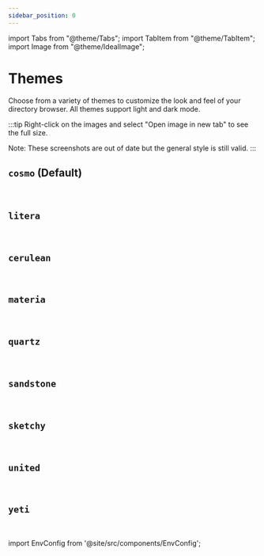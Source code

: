 ```yaml
---
sidebar_position: 0
---
```


import Tabs from "@theme/Tabs";
import TabItem from "@theme/TabItem";
import Image from "@theme/IdealImage";

# Themes

Choose from a variety of themes to customize the look and feel of your directory browser. All themes support light and dark mode.

:::tip
Right-click on the images and select "Open image in new tab" to see the full size. 

Note: These screenshots are out of date but the general style is still valid.
:::

## `cosmo` (Default)

<Tabs>
  <TabItem value="light" label="Light" default>
    <Image img={require("@site/static/img/cosmo_light.png")} />
  </TabItem>
  <TabItem value="dark" label="Dark">
    <Image img={require("@site/static/img/cosmo_dark.png")} />
  </TabItem>
</Tabs>

## `litera`

<Tabs>
  <TabItem value="light" label="Light" default>
    <Image img={require("@site/static/img/litera_light.png")} />
  </TabItem>
  <TabItem value="dark" label="Dark">
    <Image img={require("@site/static/img/litera_dark.png")} />
  </TabItem>
</Tabs>

## `cerulean`

<Tabs>
  <TabItem value="light" label="Light">
    <Image img={require("@site/static/img/cerulean_light.png")} />
  </TabItem>
  <TabItem value="dark" label="Dark">
    <Image img={require("@site/static/img/cerulean_dark.png")} />
  </TabItem>
</Tabs>

## `materia`

<Tabs>
  <TabItem value="light" label="Light">
    <Image img={require("@site/static/img/materia_light.png")} />
  </TabItem>
  <TabItem value="dark" label="Dark">
    <Image img={require("@site/static/img/materia_dark.png")} />
  </TabItem>
</Tabs>

## `quartz`

<Tabs>
  <TabItem value="light" label="Light">
    <Image img={require("@site/static/img/quartz_light.png")} />
  </TabItem>
  <TabItem value="dark" label="Dark">
    <Image img={require("@site/static/img/quartz_dark.png")} />
  </TabItem>
</Tabs>

## `sandstone`

<Tabs>
  <TabItem value="light" label="Light">
    <Image img={require("@site/static/img/sandstone_light.png")} />
  </TabItem>
  <TabItem value="dark" label="Dark">
    <Image img={require("@site/static/img/sandstone_dark.png")} />
  </TabItem>
</Tabs>

## `sketchy`

<Tabs>
  <TabItem value="light" label="Light">
    <Image img={require("@site/static/img/sketchy_light.png")} />
  </TabItem>
  <TabItem value="dark" label="Dark">
    <Image img={require("@site/static/img/sketchy_dark.png")} />
  </TabItem>
</Tabs>

## `united`

<Tabs>
  <TabItem value="light" label="Light">
    <Image img={require("@site/static/img/united_light.png")} />
  </TabItem>
  <TabItem value="dark" label="Dark">
    <Image img={require("@site/static/img/united_dark.png")} />
  </TabItem>
</Tabs>

## `yeti`

<Tabs>
  <TabItem value="light" label="Light">
    <Image img={require("@site/static/img/yeti_light.png")} />
  </TabItem>
  <TabItem value="dark" label="Dark">
    <Image img={require("@site/static/img/yeti_dark.png")} />
  </TabItem>
</Tabs>

import EnvConfig from '@site/src/components/EnvConfig';

<EnvConfig name="THEME" init="default" values="default,cosmo,litera,cerulean,materia,quartz,sandstone,sketchy,united,yeti"/>